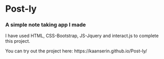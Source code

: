 # Post-ly
<h3>A simple note taking app I made</h3>
<p>I have used HTML, CSS-Bootstrap, JS-Jquery and interact.js to complete this project.</p>
You can try out the project here: https://kaanserin.github.io/Post-ly/
